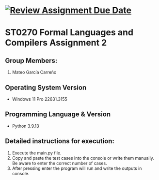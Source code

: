 [![Review Assignment Due Date](https://classroom.github.com/assets/deadline-readme-button-24ddc0f5d75046c5622901739e7c5dd533143b0c8e959d652212380cedb1ea36.svg)](https://classroom.github.com/a/ktyD1gKg)
=
ST0270 Formal Languages and Compilers Assignment 2
=
## Group Members:
1. Mateo García Carreño

## Operating System Version
- Windows 11 Pro 22631.3155

## Programming Language & Version
- Python 3.9.13

## Detailed instructions for execution:
1. Execute the main.py file.
2. Copy and paste the test cases into the console or write them manually. Be aware to enter the correct number of cases.
3. After pressing enter the program will run and write the outputs in console.
